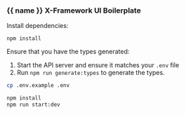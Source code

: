 ### {{ name }} X-Framework UI Boilerplate

Install dependencies:

```
npm install
```

Ensure that you have the types generated:

1. Start the API server and ensure it matches your `.env` file
2. Run `npm run generate:types` to generate the types.

```bash
cp .env.example .env
```

```bash
npm install
npm run start:dev
```
